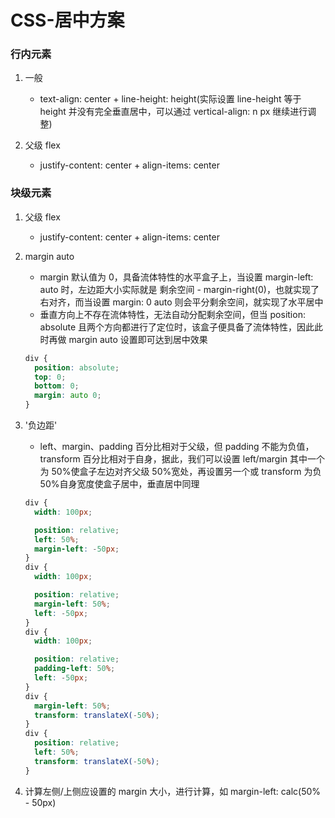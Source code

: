 # CSS-居中方案

### 行内元素

1. 一般

   - text-align: center + line-height: height(实际设置 line-height 等于 height 并没有完全垂直居中，可以通过 vertical-align: n px 继续进行调整)

2. 父级 flex

   - justify-content: center + align-items: center

### 块级元素

1. 父级 flex

   - justify-content: center + align-items: center

2. margin auto

   - margin 默认值为 0，具备流体特性的水平盒子上，当设置 margin-left: auto 时，左边距大小实际就是 剩余空间 - margin-right(0)，也就实现了右对齐，而当设置 margin: 0 auto 则会平分剩余空间，就实现了水平居中
   - 垂直方向上不存在流体特性，无法自动分配剩余空间，但当 position: absolute 且两个方向都进行了定位时，该盒子便具备了流体特性，因此此时再做 margin auto 设置即可达到居中效果

   ```scss
   div {
     position: absolute;
     top: 0;
     bottom: 0;
     margin: auto 0;
   }
   ```

3. '负边距'

   - left、margin、padding 百分比相对于父级，但 padding 不能为负值，transform 百分比相对于自身，据此，我们可以设置 left/margin 其中一个为 50%使盒子左边对齐父级 50%宽处，再设置另一个或 transform 为负 50%自身宽度使盒子居中，垂直居中同理

   ```scss
   div {
     width: 100px;

     position: relative;
     left: 50%;
     margin-left: -50px;
   }
   div {
     width: 100px;

     position: relative;
     margin-left: 50%;
     left: -50px;
   }
   div {
     width: 100px;

     position: relative;
     padding-left: 50%;
     left: -50px;
   }
   div {
     margin-left: 50%;
     transform: translateX(-50%);
   }
   div {
     position: relative;
     left: 50%;
     transform: translateX(-50%);
   }
   ```

4. 计算左侧/上侧应设置的 margin 大小，进行计算，如 margin-left: calc(50% - 50px)
